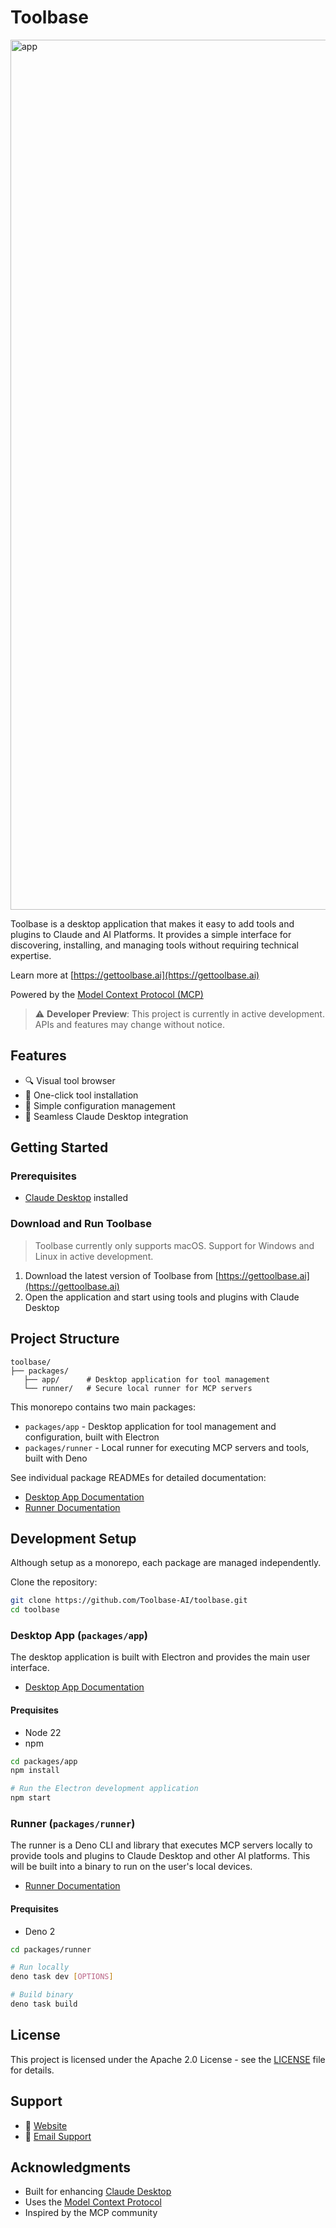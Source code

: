 # Toolbase

<img width="1392" alt="app" src="https://github.com/user-attachments/assets/d60edc11-cabb-49c8-ba52-1a1418a9ebea" />

Toolbase is a desktop application that makes it easy to add tools and plugins to Claude and AI Platforms. It provides a simple interface for discovering, installing, and managing tools without requiring technical expertise.

Learn more at [https://gettoolbase.ai](https://gettoolbase.ai)

Powered by the [Model Context Protocol (MCP)](https://modelcontextprotocol.io)

> ⚠️ **Developer Preview**: This project is currently in active development. APIs and features may change without notice.

## Features

- 🔍 Visual tool browser
- 🚀 One-click tool installation
- 🔧 Simple configuration management
- 🔌 Seamless Claude Desktop integration

## Getting Started

### Prerequisites
- [Claude Desktop](https://claude.ai/download) installed

### Download and Run Toolbase
> Toolbase currently only supports macOS. Support for Windows and Linux in active development.

1. Download the latest version of Toolbase from [https://gettoolbase.ai](https://gettoolbase.ai)
2. Open the application and start using tools and plugins with Claude Desktop

## Project Structure

```
toolbase/
├── packages/
   ├── app/      # Desktop application for tool management
   └── runner/   # Secure local runner for MCP servers

```

This monorepo contains two main packages:

- `packages/app` - Desktop application for tool management and configuration, built with Electron
- `packages/runner` - Local runner for executing MCP servers and tools, built with Deno

See individual package READMEs for detailed documentation:

- [Desktop App Documentation](packages/app/README.md)
- [Runner Documentation](packages/runner/README.md)

## Development Setup

Although setup as a monorepo, each package are managed independently.

Clone the repository:
```bash
git clone https://github.com/Toolbase-AI/toolbase.git
cd toolbase
```

### Desktop App (`packages/app`)

The desktop application is built with Electron and provides the main user interface.

- [Desktop App Documentation](packages/app/README.md)

#### Prequisites
- Node 22
- npm

```bash
cd packages/app
npm install

# Run the Electron development application
npm start
```

### Runner (`packages/runner`)

The runner is a Deno CLI and library that executes MCP servers locally to provide tools and plugins to Claude Desktop and other AI platforms. This will be built into a binary to run on the user's local devices. 

- [Runner Documentation](packages/runner/README.md)

#### Prequisites
- Deno 2

```bash
cd packages/runner

# Run locally
deno task dev [OPTIONS]

# Build binary
deno task build
```

## License

This project is licensed under the Apache 2.0 License - see the [LICENSE](LICENSE) file for details.

## Support

- 📖 [Website](https://gettoolbase.ai)
- 📧 [Email Support](mailto:dev@gettoolbase.ai)

## Acknowledgments

- Built for enhancing [Claude Desktop](https://claude.ai)
- Uses the [Model Context Protocol](https://modelcontextprotocol.io)
- Inspired by the MCP community
